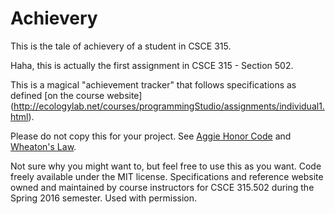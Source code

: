 # Achievery

This is the tale of achievery of a student in CSCE 315.

Haha, this is actually the first assignment in CSCE 315 - Section 502.

This is a magical "achievement tracker" that follows specifications as
defined [on the course website]
(http://ecologylab.net/courses/programmingStudio/assignments/individual1.html).

Please do not copy this for your project. See
[Aggie Honor Code](http://student-rules.tamu.edu/aggiecode) and
[Wheaton's Law](https://twitter.com/wilw/status/5966220832).

Not sure why you might want to, but feel free to use this as you want.
Code freely available under the MIT license. Specifications and reference
website owned and maintained by course instructors for CSCE 315.502 during
the Spring 2016 semester. Used with permission.
